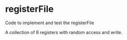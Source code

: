 # registerFile

Code to implement and test the registerFile

A collection of 8 registers with random access and write.